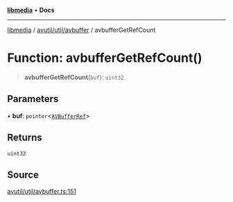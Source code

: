 [**libmedia**](../../../../README.md) • **Docs**

***

[libmedia](../../../../README.md) / [avutil/util/avbuffer](../README.md) / avbufferGetRefCount

# Function: avbufferGetRefCount()

> **avbufferGetRefCount**(`buf`): `uint32`

## Parameters

• **buf**: `pointer`\<[`AVBufferRef`](../../../struct/avbuffer/classes/AVBufferRef.md)\>

## Returns

`uint32`

## Source

[avutil/util/avbuffer.ts:151](https://github.com/zhaohappy/libmedia/blob/a88305ff5d10e91621f2d71d24c72fc85681b8f7/src/avutil/util/avbuffer.ts#L151)
